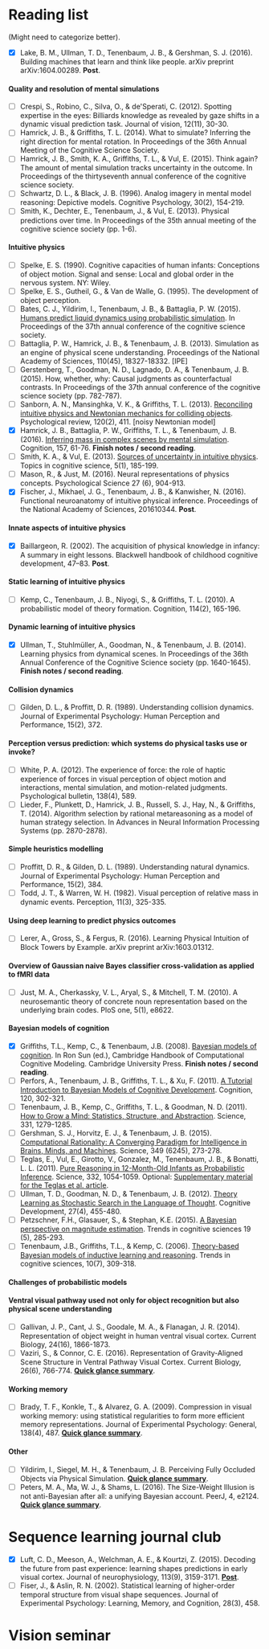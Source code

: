 # Reading list

(Might need to categorize better).

- [x] Lake, B. M., Ullman, T. D., Tenenbaum, J. B., & Gershman, S. J. (2016). Building machines that learn and think like people. arXiv preprint arXiv:1604.00289.
**Post**.

#### Quality and resolution of mental simulations
- [ ] Crespi, S., Robino, C., Silva, O., & de'Sperati, C. (2012). Spotting expertise in the eyes: Billiards knowledge as revealed by gaze shifts in a dynamic visual prediction task. Journal of vision, 12(11), 30-30.
- [ ] Hamrick, J. B., & Griffiths, T. L. (2014). What to simulate? Inferring the right direction for mental rotation. In Proceedings of the 36th Annual Meeting of the Cognitive Science Society.
- [ ] Hamrick, J. B., Smith, K. A., Griffiths, T. L., & Vul, E. (2015). Think again? The amount of mental simulation tracks uncertainty in the outcome. In Proceedings of the thirtyseventh annual conference of the cognitive science society.
- [ ] Schwartz, D. L., & Black, J. B. (1996). Analog imagery in mental model reasoning: Depictive models. Cognitive Psychology, 30(2), 154-219.
- [ ] Smith, K., Dechter, E., Tenenbaum, J., & Vul, E. (2013). Physical predictions over time. In Proceedings of the 35th annual meeting of the cognitive science society (pp. 1-6).

#### Intuitive physics
- [ ] Spelke, E. S. (1990). Cognitive capacities of human infants: Conceptions of object motion. Signal and sense: Local and global order in the nervous system. NY: Wiley.
- [ ] Spelke, E. S., Gutheil, G., & Van de Walle, G. (1995). The development of object perception.
- [ ] Bates, C. J., Yildirim, I., Tenenbaum, J. B., & Battaglia, P. W. (2015). [Humans predict liquid dynamics using probabilistic simulation](http://web.mit.edu/~pbatt/www/publications/BateYildTeneBatt15CogSci37.pdf). In Proceedings of the 37th annual conference of the cognitive science society.
- [ ] Battaglia, P. W., Hamrick, J. B., & Tenenbaum, J. B. (2013). Simulation as an engine of physical scene understanding. Proceedings of the National Academy of Sciences, 110(45), 18327-18332. [IPE]
- [ ] Gerstenberg, T., Goodman, N. D., Lagnado, D. A., & Tenenbaum, J. B. (2015). How, whether, why: Causal judgments as counterfactual contrasts. In Proceedings of the 37th annual conference of the cognitive science society (pp. 782-787).
- [ ] Sanborn, A. N., Mansinghka, V. K., & Griffiths, T. L. (2013). [Reconciling intuitive physics and Newtonian mechanics for colliding objects](https://cocosci.berkeley.edu/tom/papers/collisionPsychReview_inpress.pdf). Psychological review, 120(2), 411. [noisy Newtonian model]
- [x] Hamrick, J. B., Battaglia, P. W., Griffiths, T. L., & Tenenbaum, J. B. (2016). [Inferring mass in complex scenes by mental simulation](http://ac.els-cdn.com/S0010027716302025/1-s2.0-S0010027716302025-main.pdf?_tid=ff2447b6-73dc-11e6-93ca-00000aacb35e&acdnat=1473130549_b6767dc48254aa7fda26d261d689ec63). Cognition, 157, 61-76.
**Finish notes / second reading**.
- [ ] Smith, K. A., & Vul, E. (2013). [Sources of uncertainty in intuitive physics](http://www.evullab.org/pdf/SV-CogSci-2012.pdf). Topics in cognitive science, 5(1), 185-199.
- [ ] Mason, R., & Just, M. (2016). Neural representations of physics concepts. Psychological Science 27 (6), 904-913.
- [x] Fischer, J., Mikhael, J. G., Tenenbaum, J. B., & Kanwisher, N. (2016). Functional neuroanatomy of intuitive physical inference. Proceedings of the National Academy of Sciences, 201610344.
**Post**.

#### Innate aspects of intuitive physics
- [x] Baillargeon, R. (2002). The acquisition of physical knowledge in infancy: A summary in eight lessons. Blackwell handbook of childhood cognitive development, 47–83.
**Post**.

#### Static learning of intuitive physics
- [ ] Kemp, C., Tenenbaum, J. B., Niyogi, S., & Griffiths, T. L. (2010). A probabilistic model of theory formation. Cognition, 114(2), 165-196.

#### Dynamic learning of intuitive physics
- [x] Ullman, T., Stuhlmüller, A., Goodman, N., & Tenenbaum, J. B. (2014). Learning physics from dynamical scenes. In Proceedings of the 36th Annual Conference of the Cognitive Science society (pp. 1640-1645).
**Finish notes / second reading**.

#### Collision dynamics
- [ ] Gilden, D. L., & Proffitt, D. R. (1989). Understanding collision dynamics. Journal of Experimental Psychology: Human Perception and Performance, 15(2), 372.

#### Perception versus prediction: which systems do physical tasks use or invoke?
- [ ] White, P. A. (2012). The experience of force: the role of haptic experience of forces in visual perception of object motion and interactions, mental simulation, and motion-related judgments. Psychological bulletin, 138(4), 589.
- [ ] Lieder, F., Plunkett, D., Hamrick, J. B., Russell, S. J., Hay, N., & Griffiths, T. (2014). Algorithm selection by rational metareasoning as a model of human strategy selection. In Advances in Neural Information Processing Systems (pp. 2870-2878).

#### Simple heuristics modelling
- [ ] Proffitt, D. R., & Gilden, D. L. (1989). Understanding natural dynamics. Journal of Experimental Psychology: Human Perception and Performance, 15(2), 384.
- [ ] Todd, J. T., & Warren, W. H. (1982). Visual perception of relative mass in dynamic events. Perception, 11(3), 325-335.

#### Using deep learning to predict physics outcomes
- [ ] Lerer, A., Gross, S., & Fergus, R. (2016). Learning Physical Intuition of Block Towers by Example. arXiv preprint arXiv:1603.01312.

#### Overview of Gaussian naive Bayes classifier cross-validation as applied to fMRI data
- [ ] Just, M. A., Cherkassky, V. L., Aryal, S., & Mitchell, T. M. (2010). A neurosemantic theory of concrete noun representation based on the underlying brain codes. PloS one, 5(1), e8622.

#### Bayesian models of cognition
- [x] Griffiths, T.L., Kemp, C., & Tenenbaum, J.B. (2008). [Bayesian models of cognition](http://cocosci.berkeley.edu/tom/papers/bayeschapter.pdf). In Ron Sun (ed.), Cambridge Handbook of Computational Cognitive Modeling. Cambridge University Press.
**Finish notes / second reading**.
- [ ] Perfors, A., Tenenbaum, J. B., Griffiths, T. L., & Xu, F. (2011). [A Tutorial Introduction to Bayesian Models of Cognitive Development](http://www.babylab.berkeley.edu/Perfors-Tenenbaum-Griffiths-Xu-2011.pdf). Cognition, 120, 302-321.
- [ ] Tenenbaum, J. B., Kemp, C., Griffiths, T. L., & Goodman, N. D. (2011). [How to Grow a Mind: Statistics, Structure, and Abstraction](http://courses.csail.mit.edu/6.803/pdf/tenenbaum2011.pdf). Science, 331, 1279-1285.
- [ ] Gershman, S. J., Horvitz, E. J., & Tenenbaum, J. B. (2015). [Computational Rationality: A Converging Paradigm for Intelligence in Brains, Minds, and Machines](http://gershmanlab.webfactional.com/pubs/GershmanHorvitzTenenbaum15.pdf). Science, 349 (6245), 273-278.
- [ ] Teglas, E., Vul, E., Girotto, V., Gonzalez, M., Tenenbaum, J. B., & Bonatti, L. L. (2011). [Pure Reasoning in 12-Month-Old Infants as Probabilistic Inference](http://web.mit.edu/~cocosci/Papers/Science-2011-Teglas-1054-9.pdf). Science, 332, 1054-1059. Optional: [Supplementary material for the Teglas et al. article](http://web.mit.edu/~cocosci/Papers/Teglas-SOM.pdf).
- [ ] Ullman, T. D., Goodman, N. D., & Tenenbaum, J. B. (2012). [Theory Learning as Stochastic Search in the Language of Thought](http://web.mit.edu/tomeru/www/papers/tlss-final.pdf). Cognitive Development, 27(4), 455-480.
- [ ] Petzschner, F.H., Glasauer, S., & Stephan, K.E. (2015). [A Bayesian perspective on magnitude estimation](https://www.researchgate.net/profile/Frederike_Petzschner/publication/274406769_A_Bayesian_perspective_on_magnitude_estimation/links/553f46140cf2574dcf626525.pdf). Trends in cognitive sciences 19 (5), 285-293.
- [ ] Tenenbaum, J.B., Griffiths, T.L., & Kemp, C. (2006). [Theory-based Bayesian models of inductive learning and reasoning](http://www.aliquote.org/cours/2006_cogmaster_B4/pdf/Tenenbaum2006.pdf). Trends in cognitive sciences, 10(7), 309-318.

#### Challenges of probabilistic models

#### Ventral visual pathway used not only for object recognition but also physical scene understanding
- [ ] Gallivan, J. P., Cant, J. S., Goodale, M. A., & Flanagan, J. R. (2014). Representation of object weight in human ventral visual cortex. Current Biology, 24(16), 1866-1873.
- [ ] Vaziri, S., & Connor, C. E. (2016). Representation of Gravity-Aligned Scene Structure in Ventral Pathway Visual Cortex. Current Biology, 26(6), 766-774. **[Quick glance summary](https://gitlab.com/stothe2/literature-review/blob/master/_posts/2016-09-30-Connor2016.md)**.

#### Working memory
- [ ] Brady, T. F., Konkle, T., & Alvarez, G. A. (2009). Compression in visual working memory: using statistical regularities to form more efficient memory representations. Journal of Experimental Psychology: General, 138(4), 487.
**[Quick glance summary](https://gitlab.com/stothe2/literature-review/blob/master/_posts/2016-10-06-Brady2009.md)**.

#### Other
- [ ] Yildirim, I., Siegel, M. H., & Tenenbaum, J. B. Perceiving Fully Occluded Objects via Physical Simulation.
**[Quick glance summary](https://gitlab.com/stothe2/literature-review/blob/master/_posts/2016-09-27-Tenenbaum2016.md)**.
- [ ] Peters, M. A., Ma, W. J., & Shams, L. (2016). The Size-Weight Illusion is not anti-Bayesian after all: a unifying Bayesian account. PeerJ, 4, e2124.
**[Quick glance summary](https://gitlab.com/stothe2/literature-review/blob/master/_posts/2016-09-28-Ma2016.md)**.

# Sequence learning journal club
- [x] Luft, C. D., Meeson, A., Welchman, A. E., & Kourtzi, Z. (2015). Decoding the future from past experience: learning shapes predictions in early visual cortex. Journal of neurophysiology, 113(9), 3159-3171.
**[Post](https://gitlab.com/stothe2/literature-review/blob/master/_posts/2016-10-04-Luft2015.md)**.
- [ ] Fiser, J., & Aslin, R. N. (2002). Statistical learning of higher-order temporal structure from visual shape sequences. Journal of Experimental Psychology: Learning, Memory, and Cognition, 28(3), 458.

# Vision seminar
